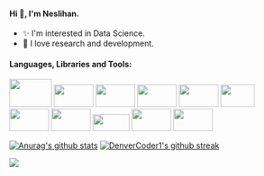 #### Hi 👋, I'm Neslihan.

  - ✨ I'm interested in Data Science. 
  - 🌱 I love research and development.

#### Languages, Libraries and Tools:

<img
src="https://static.wixstatic.com/media/e16c6a_3ad31c0baa1d45e88d15b1f9ed24b576~mv2.png/v1/fit/w_400%2Ch_232%2Cal_c/file.png" width="75" height="50"
/>
<img
src="https://www.janmeppe.com/assets/2019-12-24-matplotlib/matplotlib.jpg" width="70" height="40"
/>
<img
src="https://encrypted-tbn0.gstatic.com/images?q=tbn:ANd9GcTSx7IOH3PCdi4foU4pJ0qAQxVPRvFXieYFJNAKjAz1gnPsaHr_NhW9gY2Zl8L7c-Y_hJ8&usqp=CAU" width="70" height="40"
/>
<img
src="https://numfocus.org/wp-content/uploads/2016/07/pandas-logo-300.png" width="70" height="40"
/>
<img
src="https://user-images.githubusercontent.com/67586773/105040771-43887300-5a88-11eb-9f01-bee100b9ef22.png" width="70" height="40"
/>
<img
src="https://banner2.cleanpng.com/20181109/pi/kisspng-logo-image-python-font-product-spread-networks-and-seaborn-team-up-to-provide-sea-5be5f5e0aa1a53.8473640515417973446968.jpg" width="60" height="40"
/>
<img
src="https://bids.berkeley.edu/sites/default/files/styles/250x140/public/projects/scipy_logo_450x254.png?itok=iYqgsiQs" width="70" height="40"
/>
<img
src="https://www.vectorlogo.zone/logos/plot_ly/plot_ly-official.svg" width="70" height="40"
/>
<img
src="https://vistapointe.net/images/python-wallpaper-3.jpg" width="65" height="30"
/>
<img
src="https://brandslogos.com/wp-content/uploads/images/large/microsoft-sql-server-logo-black-and-white.png" width="70" height="40"
/>
<img
src="https://aptgadget.com/wp-content/uploads/2018/10/jira-alternatives-1024x501.png" width="70" height="40"
/>


[![Anurag's github stats](https://github-readme-stats.vercel.app/api?username=neslihanyetik&theme=white-black)](https://github.com/anuraghazra/github-readme-stats)
[![DenverCoder1's github streak](https://github-readme-streak-stats.herokuapp.com/?user=neslihanyetik&theme=white-black)](https://github.com/DenverCoder1/github-readme-streak-stats)
 
 ![](https://komarev.com/ghpvc/?username=your-github-neslihanyetik&color=ff69b4)


<!--



**neslihanyetik/neslihanyetik** is a ✨ _special_ ✨ repository because its `README.md` (this file) appears on your GitHub profile.

![](https://komarev.com/ghpvc/?username=your-github-neslihanyetik&color=lightgrey)


Here are some ideas to get you started:

- 🔭 I’m currently working on ...
- 🌱 I’m currently learning ...
- 👯 I’m looking to collaborate on ...
- 🤔 I’m looking for help with ...
- 💬 Ask me about ...
- 📫 How to reach me: ...
- 😄 Pronouns: ...
- ⚡ Fun fact: ...
- [![Ryo-ma's github trophy](https://github-profile-trophy.vercel.app/?username=neslihanyetik&row=1)](https://github.com/ryo-ma/github-profile-trophy)

- [![Naereen's top languages](https://github-readme-stats.vercel.app/api/top-langs/?username=neslihanyetik&theme=white-black)](https://github.com/anuraghazra/github-readme-stats)

-->

